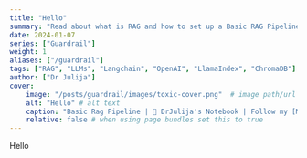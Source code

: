 ```yaml
---
title: "Hello"
summary: "Read about what is RAG and how to set up a Basic RAG Pipeline using Langchain, OpenAI LLM and ChromaDB. Sample code included."
date: 2024-01-07
series: ["Guardrail"]
weight: 1
aliases: ["/guardrail"]
tags: ["RAG", "LLMs", "Langchain", "OpenAI", "LlamaIndex", "ChromaDB"]
author: ["Dr Julija"]
cover:
    image: "/posts/guardrail/images/toxic-cover.png"  # image path/url
    alt: "Hello" # alt text
    caption: "Basic Rag Pipeline | 📔 DrJulija's Notebook | Follow my [Medium Blog](https://medium.com/p/938e4f6e03d1)" # display caption under cover
    relative: false # when using page bundles set this to true
---
```

Hello